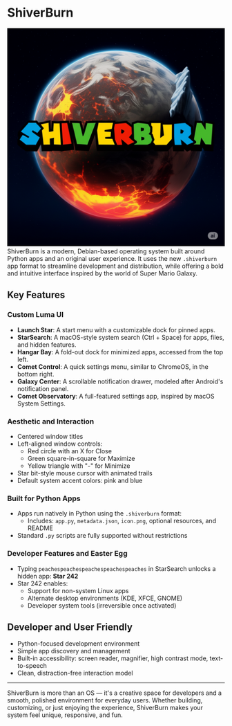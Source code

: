 # ShiverBurn
![ShiverBurn Logo](logo.png)
ShiverBurn is a modern, Debian-based operating system built around Python apps and an original user experience. It uses the new `.shiverburn` app format to streamline development and distribution, while offering a bold and intuitive interface inspired by the world of Super Mario Galaxy.

## Key Features

### Custom Luma UI

- **Launch Star**: A start menu with a customizable dock for pinned apps.
- **StarSearch**: A macOS-style system search (Ctrl + Space) for apps, files, and hidden features.
- **Hangar Bay**: A fold-out dock for minimized apps, accessed from the top left.
- **Comet Control**: A quick settings menu, similar to ChromeOS, in the bottom right.
- **Galaxy Center**: A scrollable notification drawer, modeled after Android's notification panel.
- **Comet Observatory**: A full-featured settings app, inspired by macOS System Settings.

### Aesthetic and Interaction

- Centered window titles
- Left-aligned window controls:
  - Red circle with an X for Close
  - Green square-in-square for Maximize
  - Yellow triangle with "-" for Minimize
- Star bit-style mouse cursor with animated trails
- Default system accent colors: pink and blue

### Built for Python Apps

- Apps run natively in Python using the `.shiverburn` format:
  - Includes: `app.py`, `metadata.json`, `icon.png`, optional resources, and README
- Standard `.py` scripts are fully supported without restrictions

### Developer Features and Easter Egg

- Typing `peachespeachespeachespeachespeaches` in StarSearch unlocks a hidden app: **Star 242**
- Star 242 enables:
  - Support for non-system Linux apps
  - Alternate desktop environments (KDE, XFCE, GNOME)
  - Developer system tools (irreversible once activated)

## Developer and User Friendly

- Python-focused development environment
- Simple app discovery and management
- Built-in accessibility: screen reader, magnifier, high contrast mode, text-to-speech
- Clean, distraction-free interaction model

---

ShiverBurn is more than an OS — it's a creative space for developers and a smooth, polished environment for everyday users. Whether building, customizing, or just enjoying the experience, ShiverBurn makes your system feel unique, responsive, and fun.
